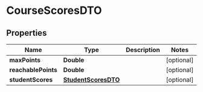 

# CourseScoresDTO


## Properties

| Name | Type | Description | Notes |
|------------ | ------------- | ------------- | -------------|
|**maxPoints** | **Double** |  |  [optional] |
|**reachablePoints** | **Double** |  |  [optional] |
|**studentScores** | [**StudentScoresDTO**](StudentScoresDTO.md) |  |  [optional] |



